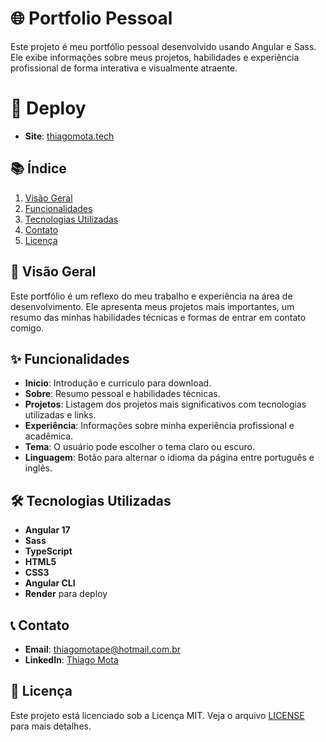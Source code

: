 # 🌐 Portfolio Pessoal

Este projeto é meu portfólio pessoal desenvolvido usando Angular e Sass. Ele exibe informações sobre meus projetos, habilidades e experiência profissional de forma interativa e visualmente atraente.

# 🛜 Deploy
- **Site**: [thiagomota.tech](https://thiagomota.tech)


## 📚 Índice

1. [Visão Geral](#-visão-geral)
2. [Funcionalidades](#-funcionalidades)
3. [Tecnologias Utilizadas](#-tecnologias-utilizadas)
4. [Contato](#-contato)
5. [Licença](#-licença)

## 🌟 Visão Geral

Este portfólio é um reflexo do meu trabalho e experiência na área de desenvolvimento. Ele apresenta meus projetos mais importantes, um resumo das minhas habilidades técnicas e formas de entrar em contato comigo.

## ✨ Funcionalidades

- **Inicio**: Introdução e curriculo para download.
- **Sobre**: Resumo pessoal e habilidades técnicas.
- **Projetos**: Listagem dos projetos mais significativos com tecnologias utilizadas e links.
- **Experiência**: Informações sobre minha experiência profissional e acadêmica.
- **Tema**: O usuário pode escolher o tema claro ou escuro.
- **Linguagem**: Botão para alternar o idioma da página entre português e inglês.

## 🛠️ Tecnologias Utilizadas

- **Angular 17**
- **Sass**
- **TypeScript**
- **HTML5**
- **CSS3**
- **Angular CLI**
- **Render** para deploy


## 📞 Contato

- **Email**: [thiagomotape@hotmail.com.br](mailto:thiagomotape@hotmail.com.br)
- **LinkedIn**: [Thiago Mota](https://www.linkedin.com/in/thiagomotape/)

## 📄 Licença

Este projeto está licenciado sob a Licença MIT. Veja o arquivo [LICENSE](LICENSE) para mais detalhes.

 
